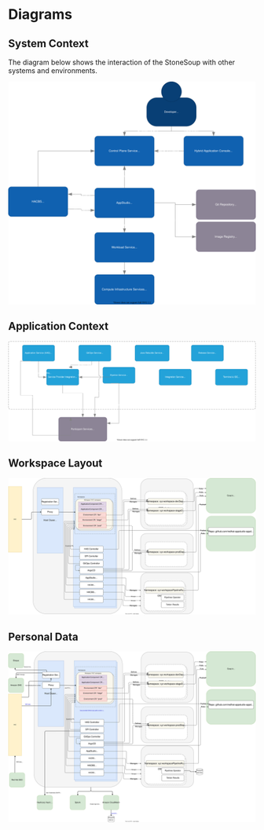 # Diagrams

## System Context

The diagram below shows the interaction of the StoneSoup with other systems and environments.

![](../diagrams/stonesoup-l1.drawio.svg)


## Application Context

![](../diagrams/stonesoup-l2.drawio.svg)

## Workspace Layout

![](../diagrams/stonesoup-workspace-layout.drawio.svg)

## Personal Data

![](../diagrams/personal-data.drawio.svg)
